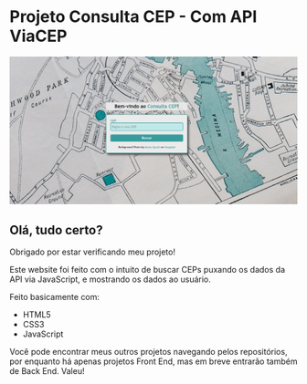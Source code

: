# Projeto Consulta CEP - Com API ViaCEP
<img src="img/project-image.png">

## Olá, tudo certo? 

Obrigado por estar verificando meu projeto!

Este website foi feito com o intuito de buscar CEPs puxando os dados da API via JavaScript, e mostrando os dados
ao usuário.

Feito basicamente com:
- HTML5
- CSS3
- JavaScript

Você pode encontrar meus outros projetos navegando pelos repositórios, por enquanto há apenas projetos Front End, mas 
em breve entrarão também de Back End. Valeu!
